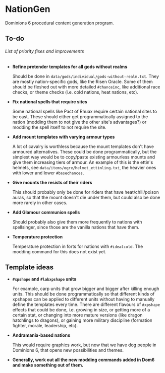 # NationGen
Dominions 6 procedural content generation program.

## To-do
###### List of priority fixes and improvements

- **Refine pretender templates for all gods without realms**

	Should be done in `data/gods/individual/gods-without-realm.txt`. They are mostly nation-specific gods, like the Risen Oracle. Some of them should be fleshed out with more detailed `#chanceinc`, like additional race checks, or theme checks (i.e. cold nations, heat nations, etc).

- **Fix national spells that require sites**

	Some national spells like Pact of Rhuax require certain national sites to be cast. These should either get programmatically assigned to the nation (modding them to not give the other site's advantages?) or modding the spell itself to not require the site.

- **Add mount templates with varying armour types**

	A lot of cavalry is worthless because the mount templates don't have armoured alternatives. These could be done programmatically, but the simplest way would be to copy/paste existing armourless mounts and give them increasing tiers of armour. An example of this is the ettin's helmets, see `data/items/ogre/helmet_ettinling.txt`, the heavier ones with lower and lower `#basechances`.

- **Give mounts the resists of their riders**

	This should probably only be done for riders that have heat/chill/poison auras, so that the mount doesn't die under them, but could also be done more rarely in other cases.

- **Add Glamour communion spells**

	Should probably also give them more frequently to nations with spellsinger, since those are the vanilla nations that have them.

- **Temperature protection**

	Temperature protection in forts for nations with `#idealcold`. The modding command for this does not exist yet.


## Template ideas

- **`#xpshape` and `#labxpshape` units**

	For example, carp units that grow bigger and bigger after killing enough units. This should be done programmatically so that different kinds of xpshapes can be applied to different units without having to manually define the templates every time. There are different flavours of `#xpshape` effects that could be done, i.e. growing in size, or getting more of a certain stat, or changing into more mature versions (like dragon hatchlings to dragons), or gaining more military discipline (formation fighter, morale, leadership, etc).

- **Andramania-based nations**

	This would require graphics work, but now that we have dog people in Dominions 6, that opens new possibilities and themes.

- **Generally, work out all the new modding commands added in Dom6 and make something out of them.**
